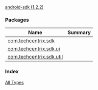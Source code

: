 [android-sdk (1.2.2)](./index.md)

### Packages

| Name | Summary |
|---|---|
| [com.techcentrix.sdk](com.techcentrix.sdk/index.md) |  |
| [com.techcentrix.sdk.ui](com.techcentrix.sdk.ui/index.md) |  |
| [com.techcentrix.sdk.util](com.techcentrix.sdk.util/index.md) |  |

### Index

[All Types](alltypes/index.md)